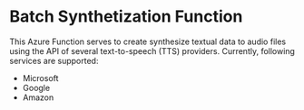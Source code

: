 # Batch Synthetization Function
This Azure Function serves to create synthesize textual data to audio files using the API of several text-to-speech (TTS) providers. Currently, following services are supported:
- Microsoft
- Google
- Amazon